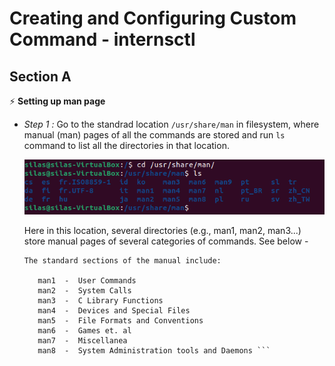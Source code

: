 # Creating and Configuring Custom Command - internsctl
## Section A
⚡ **Setting up man page**
- *Step 1 :* Go to the standrad location `/usr/share/man` in filesystem, where manual (man) pages of all the commands are stored and run `ls` command to list all the directories in that location.

  <img src = "/images/Setting_Up_Man_Page_step-1.png">
  
  Here in this location, several directories (e.g., man1, man2, man3...) store manual pages of several categories of commands. See below -
  
   ```
   The standard sections of the manual include:

      man1  -  User Commands
      man2  -  System Calls
      man3  -  C Library Functions
      man4  -  Devices and Special Files
      man5  -  File Formats and Conventions
      man6  -  Games et. al
      man7  -  Miscellanea
      man8  -  System Administration tools and Daemons ```
